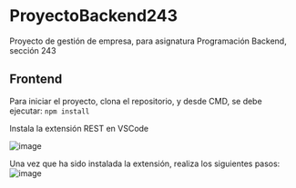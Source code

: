 # ProyectoBackend243
Proyecto de gestión de empresa, para asignatura Programación Backend, sección 243

## Frontend
Para iniciar el proyecto, clona el repositorio, y desde CMD, se debe ejecutar: 
`npm install`

Instala la extensión REST en VSCode

![image](https://user-images.githubusercontent.com/109394677/202246913-1306db7e-0a13-42f4-b81f-01e704ae901a.png)

Una vez que ha sido instalada la extensión, realiza los siguientes pasos: 
![image](https://user-images.githubusercontent.com/109394677/202247875-69a2ff00-c31f-4b15-ae51-f3c538f82fbb.png)
